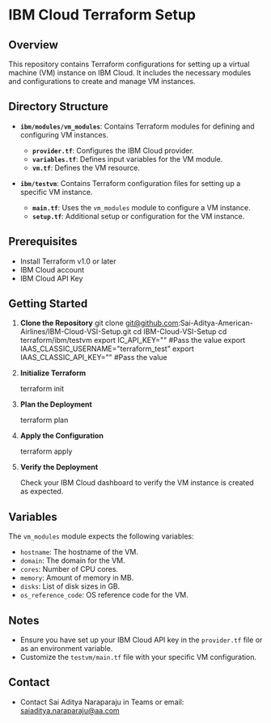 # IBM Cloud Terraform Setup

## Overview

This repository contains Terraform configurations for setting up a virtual machine (VM) instance on IBM Cloud. It includes the necessary modules and configurations to create and manage VM instances.

## Directory Structure
- **`ibm/modules/vm_modules`**: Contains Terraform modules for defining and configuring VM instances.
  - **`provider.tf`**: Configures the IBM Cloud provider.
  - **`variables.tf`**: Defines input variables for the VM module.
  - **`vm.tf`**: Defines the VM resource.

- **`ibm/testvm`**: Contains Terraform configuration files for setting up a specific VM instance.
  - **`main.tf`**: Uses the `vm_modules` module to configure a VM instance.
  - **`setup.tf`**: Additional setup or configuration for the VM instance.

## Prerequisites
- Install Terraform v1.0 or later
- IBM Cloud account
- IBM Cloud API Key

## Getting Started

1. **Clone the Repository**
    git clone git@github.com:Sai-Aditya-American-Airlines/IBM-Cloud-VSI-Setup.git
    cd IBM-Cloud-VSI-Setup
    cd terraform/ibm/testvm
    export IC_API_KEY=""   #Pass the value 
    export IAAS_CLASSIC_USERNAME="terraform_test"
    export IAAS_CLASSIC_API_KEY=""  #Pass the value

2. **Initialize Terraform**

    terraform init

3. **Plan the Deployment**

    terraform plan

4. **Apply the Configuration**

    terraform apply
 

5. **Verify the Deployment**

    Check your IBM Cloud dashboard to verify the VM instance is created as expected.

## Variables

The `vm_modules` module expects the following variables:

- `hostname`: The hostname of the VM.
- `domain`: The domain for the VM.
- `cores`: Number of CPU cores.
- `memory`: Amount of memory in MB.
- `disks`: List of disk sizes in GB.
- `os_reference_code`: OS reference code for the VM.

## Notes

- Ensure you have set up your IBM Cloud API key in the `provider.tf` file or as an environment variable.
- Customize the `testvm/main.tf` file with your specific VM configuration.

## Contact
 - Contact Sai Aditya Naraparaju in Teams or email: saiaditya.naraparaju@aa.com 
